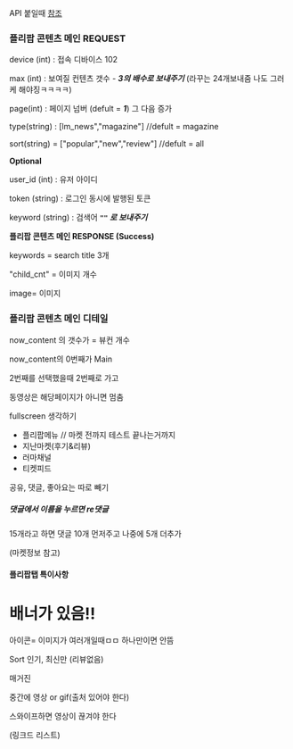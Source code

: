 

API 붙일때 [참조](https://docs.google.com/spreadsheets/d/1S1Jg4B0BYhT6fI1So5Mqc_euVZ4yJrr6_IybklPpfEo/edit#gid=900828231)

### 플리팝 콘텐츠 메인 **REQUEST**

device (int)  : 접속 디바이스 102

max (int) : 보여질 컨텐츠 갯수 - ***3의 배수로 보내주기*** (라꾸는 24개보내줌 나도 그러케 해야징ㅋㅋㅋㅋ)

page(int) : 페이지 넘버 (defult = ***1***) 그 다음 증가

type(string) : [lm_news","magazine"] //defult = magazine

sort(string)  = ["popular","new","review"]  //defult = all

**Optional** 

user_id (int) : 유저 아이디 

token (string) : 로그인 동시에 발행된 토큰  

keyword (string) : 검색어  ***`""` 로 보내주기***



**플리팝 콘텐츠 메인 RESPONSE (Success)**

keywords = search title 3개

 "child_cnt" = 이미지 개수

image= 이미지





### 플리팝 콘텐츠 메인 디테일

now_content 의 갯수가 = 뷰컨 개수

now_content의 0번째가 Main



2번째를 선택했을때 2번째로 가고

동영상은 해당페이지가 아니면 멈춤

fullscreen 생각하기







- 플리팝메뉴 // 마켓 전까지 테스트 끝나는거까지
- 지난마켓(후기&리뷰)
- 러마채널
- 티켓피드



공유, 댓글, 좋아요는 따로 빼기





##### 댓글에서 이름을 누르면 re댓글

15개라고 하면 댓글 10개 먼저주고 나중에 5개 더추가

(마켓정보 참고)



#### 플리팝탭 특이사항

# 배너가 있음!!

아이콘= 이미지가 여러개일때ㅁㅁ 하나만이면 안뜸

Sort 인기, 최신만 (리뷰없음)





매거진

중간에 영상 or gif(출처 있어야 한다)

스와이프하면 영상이 끊겨야 한다

(링크드 리스트)

